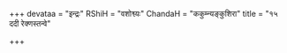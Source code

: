 +++
devataa = "इन्द्रः"
RShiH = "वशोश्व्यः"
ChandaH = "ककुम्न्यङ्कुशिरा"
title = "१५ ददी रेक्णस्तन्वे"

+++
